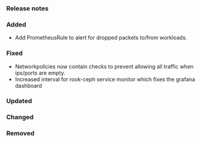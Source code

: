 ### Release notes

### Added
- Add PrometheusRule to alert for dropped packets to/from workloads.
### Fixed

- Networkpolicies now contain checks to prevent allowing all traffic when ips/ports are empty.
- Increased interval for rook-ceph service monitor which fixes the grafana dashboard

### Updated

### Changed

### Removed
